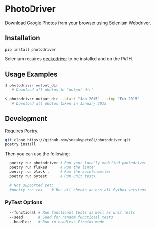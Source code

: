# PhotoDriver

Download Google Photos from your browser using Selenium Webdriver.

## Installation

```sh
pip install photodriver
```

Selenium requires [geckodriver](https://github.com/mozilla/geckodriver/releases) to be installed and on the PATH.

## Usage Examples

```sh
$ photodriver output_dir
   # Download all photos to "output_dir"

$ photodriver output_dir --start "Jan 2015" --stop "Feb 2015"
   # Download all photos taken in January 2015
```

## Development

Requires [Poetry](https://poetry.eustace.io/).

```sh
git clone https://github.com/sneakypete81/photodriver.git
poetry install
```

Then you can use the following:

```sh
  poetry run photodriver # Run your locally modified photodriver
  poetry run flake8      # Run the linter
  poetry run black .     # Run the autoformatter
  poetry run pytest      # Run unit tests

  # Not supported yet:
  #poetry run tox    # Run all checks across all Python versions
```

### PyTest Options

```sh
  --functional # Run functional tests as well as unit tests
  --seed       # Seed for random functional tests
  --headless   # Run in headless Firefox mode
```
